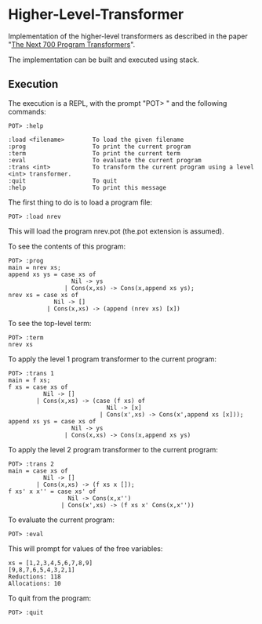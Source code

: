 # Higher-Level-Transformer

Implementation of the higher-level transformers as described in the paper "<a href="https://arxiv.org/pdf/2108.11347.pdf">The Next 700 Program Transformers</a>".

The implementation can be built and executed using stack.

## Execution 

The execution is a REPL, with the prompt "POT> " and the following commands:

```
POT> :help

:load <filename>        To load the given filename  
:prog                   To print the current program  
:term                   To print the current term  
:eval                   To evaluate the current program  
:trans <int>            To transform the current program using a level <int> transformer.  
:quit                   To quit  
:help                   To print this message  
```

The first thing to do is to load a program file:

```
POT> :load nrev
```

This will load the program nrev.pot (the.pot extension is assumed).

To see the contents of this program:

```
POT> :prog  
main = nrev xs;
append xs ys = case xs of
                  Nil -> ys
                | Cons(x,xs) -> Cons(x,append xs ys);
nrev xs = case xs of
             Nil -> []
           | Cons(x,xs) -> (append (nrev xs) [x])
```

To see the top-level term:

```
POT> :term  
nrev xs
```

To apply the level 1 program transformer to the current program:

```
POT> :trans 1 
main = f xs;
f xs = case xs of
          Nil -> []
        | Cons(x,xs) -> (case (f xs) of
                            Nil -> [x]
                          | Cons(x',xs) -> Cons(x',append xs [x]));
append xs ys = case xs of
                  Nil -> ys
                | Cons(x,xs) -> Cons(x,append xs ys)  
```

To apply the level 2 program transformer to the current program:

```
POT> :trans 2
main = case xs of
          Nil -> []
        | Cons(x,xs) -> (f xs x []);
f xs' x x'' = case xs' of
                 Nil -> Cons(x,x'')
               | Cons(x',xs) -> (f xs x' Cons(x,x''))
```

To evaluate the current program:

```
POT> :eval
```

This will prompt for values of the free variables:

```
xs = [1,2,3,4,5,6,7,8,9]
[9,8,7,6,5,4,3,2,1]
Reductions: 118
Allocations: 10  
```

To quit from the program:

```
POT> :quit
```

